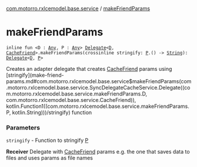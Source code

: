 [com.motorro.rxlcemodel.base.service](index.md) / [makeFriendParams](./make-friend-params.md)

# makeFriendParams

`inline fun <D : `[`Any`](https://kotlinlang.org/api/latest/jvm/stdlib/kotlin/-any/index.html)`, P : `[`Any`](https://kotlinlang.org/api/latest/jvm/stdlib/kotlin/-any/index.html)`> `[`Delegate`](-sync-delegate-cache-service/-delegate/index.md)`<`[`D`](make-friend-params.md#D)`, `[`CacheFriend`](-cache-friend/index.md)`>.makeFriendParams(crossinline stringify: `[`P`](make-friend-params.md#P)`.() -> `[`String`](https://kotlinlang.org/api/latest/jvm/stdlib/kotlin/-string/index.html)`): `[`Delegate`](-sync-delegate-cache-service/-delegate/index.md)`<`[`D`](make-friend-params.md#D)`, `[`P`](make-friend-params.md#P)`>`

Creates an adapter delegate that creates [CacheFriend](-cache-friend/index.md) params using [stringify](make-friend-params.md#com.motorro.rxlcemodel.base.service$makeFriendParams(com.motorro.rxlcemodel.base.service.SyncDelegateCacheService.Delegate((com.motorro.rxlcemodel.base.service.makeFriendParams.D, com.motorro.rxlcemodel.base.service.CacheFriend)), kotlin.Function1((com.motorro.rxlcemodel.base.service.makeFriendParams.P, kotlin.String)))/stringify) function

### Parameters

`stringify` - Function to stringify [P](make-friend-params.md#P)

**Receiver**
Delegate with [CacheFriend](-cache-friend/index.md) params e.g. the one that saves data to files and uses params as file names

